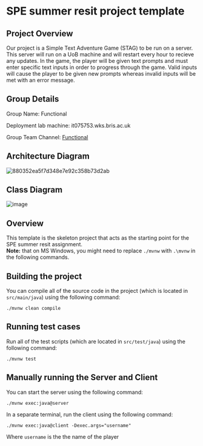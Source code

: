 # SPE summer resit project template

## Project Overview

Our project is a Simple Text Adventure Game (STAG) to be run on a server. This server will run on a UoB machine and will restart every hour to recieve any updates. In the game, the player will be given text prompts and must enter specific text inputs in order to progress through the game. Valid inputs will cause the player to be given new prompts whereas invalid inputs will be met with an error message.

## Group Details

Group Name: Functional

Deployment lab machine: it075753.wks.bris.ac.uk  

Group Team Channel: [Functional](https://teams.microsoft.com/l/channel/19%3A15b613f759a540f5a8e6c0999f825d5c%40thread.tacv2/Team%20Functional?groupId=929cf74e-332b-4f32-9b05-35403b3bb092&tenantId=b2e47f30-cd7d-4a4e-a5da-b18cf1a4151b&ngc=true)

## Architecture Diagram
![880352ea5f7d348e7e92c358b73d2ab](https://github.com/user-attachments/assets/d41acd4a-a1eb-462f-a2c0-103060a945bc)

## Class Diagram

![image](https://github.com/user-attachments/assets/9c97d949-b928-4555-9ce9-9ae325b4e16e)


## Overview

This template is the skeleton project that acts as the starting point for the SPE summer resit assignment.  
**Note:** that on MS Windows, you might need to replace `./mvnw` with `.\mvnw` in the following commands.

## Building the project

You can compile all of the source code in the project (which is located in `src/main/java`) using the following command:
```
./mvnw clean compile
```

## Running test cases

Run all of the test scripts (which are located in `src/test/java`) using the following command:
```
./mvnw test
```

## Manually running the Server and Client

You can start the server using the following command:
```
./mvnw exec:java@server
```

In a separate terminal, run the client using the following command:
```
./mvnw exec:java@client -Dexec.args="username"
```
Where `username` is the the name of the player



